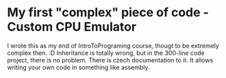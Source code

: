 # My first "complex" piece of code - Custom CPU Emulator
I wrote this as my end of IntroToPrograming course, thougt to be extremely complex then. :D 
Inheritance is totally wrong, but in the 300-line code project, there is no problem. There is czech documentation to it. 
It allows writing your own code in something like assembly. 
